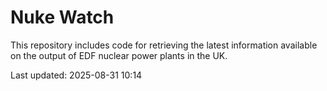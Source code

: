# Nuke Watch

This repository includes code for retrieving the latest information available on the output of EDF nuclear power plants in the UK.

Last updated: 2025-08-31 10:14
